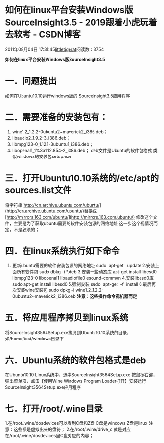
# 如何在linux平台安装Windows版SourceInsight3.5 - 2019跟着小虎玩着去软考 - CSDN博客

2011年08月04日 17:31:45[littletigerat](https://me.csdn.net/littletigerat)阅读数：3754


**如何在linux平台安装Windows版SourceInsight3.5**
# 一．问题提出
如何在Ubuntu10.10运行windows版的 SourceInsight3.5应用程序
# 二．需要准备的安装包有：
1. wine1.2_1.2.2-0ubuntu2~maverick2_i386.deb；
2. libaudio2_1.9.2-3_i386.deb；
3. libmpg123-0_1.12.1-3ubuntu1_i386.deb；
4. libopenal1_1%3a1.12.854-2_i386.deb；
deb文件是Ubuntu的软件包格式
类似windows的安装包setup.exe
# 三．打开Ubuntu10.10系统的/etc/apt的sources.list文件
将字符串[http://cn.archive.ubuntu.com/ubuntu/](http://cn.archive.ubuntu.com/ubuntu/)替换成[http://mirrors.163.com/ubuntu/](http://mirrors.163.com/ubuntu/)
修改这个文件，主要是为了获取ubuntu需要的软件安装包源的网络地址
这一步这个视情况而定，不是必须的；
# 四．在linux系统执行如下命令
1. 更新ubuntu需要的软件安装包源的网络地址
sudo  apt-get   update
2.安装上面所有软件包
sudo dbkg -i *.deb
3.安装一些动态库
apt-get install libesd0 libmpg123-0 libopenal1 libaudiofile0 esound-common
4.安装libesd0库
sudo apt-get install libesd0
5.强制安装
sudo  apt-get  -f  install
6.最后再次安装wine安装包
sudo dpkg -i wine1.2_1.2.2-0ubuntu2~maverick2_i386.deb
**注意：这些操作命令视机器而定**
# 五．将应用程序拷贝到linux系统
将SourceInsight3564Setup.exe拷贝到Ubuntu10.10系统的目录，如/home/test/windows目录下
# 六．Ubuntu系统的软件包格式是deb
在Ubuntu10.10 Linux系统中，选中SourceInsight3564Setup.exe
按鼠标右键，弹出菜单项，点击【使用Wine Windows Program Loader打开】安装运行
SourceInsight3564Setup.exe应用程序
# 七．打开/root/.wine目录
1.在/root/.wine/dosdevices可以看到C盘和Z盘
C盘是windows
Z盘是linux
注意：这些都是虚拟出来的盘符；
2.在/root/.wine/drive_c
就是对应在/root/.wine/dosdevices里C盘对应的内容；

